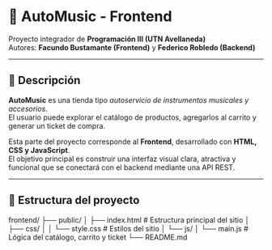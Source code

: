 # 🎸 AutoMusic - Frontend

Proyecto integrador de **Programación III (UTN Avellaneda)**  
Autores: **Facundo Bustamante (Frontend)** y **Federico Robledo (Backend)**  

---

## 📄 Descripción

**AutoMusic** es una tienda tipo *autoservicio de instrumentos musicales y accesorios*.  
El usuario puede explorar el catálogo de productos, agregarlos al carrito y generar un ticket de compra.  

Esta parte del proyecto corresponde al **Frontend**, desarrollado con **HTML, CSS y JavaScript**.  
El objetivo principal es construir una interfaz visual clara, atractiva y funcional que se conectará con el backend mediante una API REST.

---

## 🧱 Estructura del proyecto

frontend/
├── public/
│ ├── index.html # Estructura principal del sitio
│ ├── css/
│ │ └── style.css # Estilos del sitio
│ └── js/
│ └── main.js # Lógica del catálogo, carrito y ticket
└── README.md
